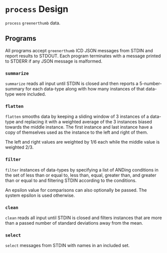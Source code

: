 # `process` Design

`process` `greenerthumb` data.

## Programs

All programs accept `greenerthumb` ICD JSON messages from STDIN and report
results to STDOUT. Each program terminates with a message printed to STDERR if
any JSON message is malformed.

### `summarize`

`summarize` reads all input until STDIN is closed and then reports a
5-number-summary for each data-type along with how many instances of that
data-type were included.

### `flatten`

`flatten` smooths data by keeping a sliding window of 3 instances of a data-type
and replacing it with a weighted average of the 3 instances biased towards the
middle instance. The first instance and last instance have a copy of themselves
used as the instance to the left and right of them.

The left and right values are weighted by 1/6 each while the middle value is
weighted 2/3.

### `filter`

`filter` instances of data-types by specifying a list of ANDing conditions in
the set of less than or equal to, less than, equal, greater than, and greater
than or equal to and filtering STDIN according to the conditions.

An epsilon value for comparisons can also optionally be passed. The system
epsilon is used otherwise.

### `clean`

`clean` reads all input until STDIN is closed and filters instances that are
more than a passed number of standard deviations away from the mean.

### `select`

`select` messages from STDIN with names in an included set.
